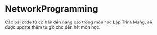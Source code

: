# NetworkProgramming
Các bài code từ cơ bản đến nâng cao trong môn học Lập Trình Mạng, sẽ được update thêm từ giờ cho đến hết môn học.
